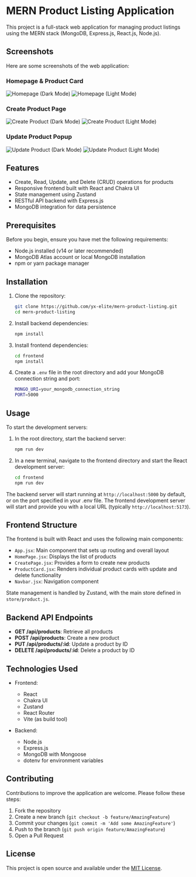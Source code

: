 # MERN Product Listing Application

This project is a full-stack web application for managing product listings using the MERN stack (MongoDB, Express.js, React.js, Node.js).

## Screenshots

Here are some screenshots of the web application:

### Homepage & Product Card
![Homepage (Dark Mode)](./screenshot/home-dark.png)
![Homepage (Light Mode)](./screenshot/home-light.png)

### Create Product Page
![Create Product (Dark Mode)](./screenshot/create-dark.png)
![Create Product (Light Mode)](./screenshot/create-light.png)

### Update Product Popup
![Update Product (Dark Mode)](./screenshot/update-dark.png)
![Update Product (Light Mode)](./screenshot/update-light.png)


## Features

- Create, Read, Update, and Delete (CRUD) operations for products
- Responsive frontend built with React and Chakra UI
- State management using Zustand
- RESTful API backend with Express.js
- MongoDB integration for data persistence

## Prerequisites

Before you begin, ensure you have met the following requirements:

- Node.js installed (v14 or later recommended)
- MongoDB Atlas account or local MongoDB installation
- npm or yarn package manager

## Installation

1. Clone the repository:
   ```bash
   git clone https://github.com/yx-elite/mern-product-listing.git
   cd mern-product-listing
   ```

2. Install backend dependencies:
   ```bash
   npm install
   ```

3. Install frontend dependencies:
   ```bash
   cd frontend
   npm install
   ```

4. Create a `.env` file in the root directory and add your MongoDB connection string and port:
   ```bash
   MONGO_URI=your_mongodb_connection_string
   PORT=5000
   ```

## Usage

To start the development servers:

1. In the root directory, start the backend server:
   ```bash
   npm run dev
   ```

2. In a new terminal, navigate to the frontend directory and start the React development server:
   ```bash
   cd frontend
   npm run dev
   ```

The backend server will start running at `http://localhost:5000` by default, or on the port specified in your .env file.
The frontend development server will start and provide you with a local URL (typically `http://localhost:5173`).

## Frontend Structure

The frontend is built with React and uses the following main components:

- `App.jsx`: Main component that sets up routing and overall layout
- `HomePage.jsx`: Displays the list of products
- `CreatePage.jsx`: Provides a form to create new products
- `ProductCard.jsx`: Renders individual product cards with update and delete functionality
- `Navbar.jsx`: Navigation component

State management is handled by Zustand, with the main store defined in `store/product.js`.

## Backend API Endpoints

- **GET /api/products**: Retrieve all products
- **POST /api/products**: Create a new product
- **PUT /api/products/:id**: Update a product by ID
- **DELETE /api/products/:id**: Delete a product by ID

## Technologies Used

- Frontend:
  - React
  - Chakra UI
  - Zustand
  - React Router
  - Vite (as build tool)

- Backend:
  - Node.js
  - Express.js
  - MongoDB with Mongoose
  - dotenv for environment variables

## Contributing

Contributions to improve the application are welcome. Please follow these steps:

1. Fork the repository
2. Create a new branch (`git checkout -b feature/AmazingFeature`)
3. Commit your changes (`git commit -m 'Add some AmazingFeature'`)
4. Push to the branch (`git push origin feature/AmazingFeature`)
5. Open a Pull Request

## License

This project is open source and available under the [MIT License](LICENSE).
